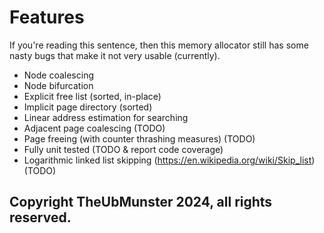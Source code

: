 # Features
If you're reading this sentence, then this memory allocator still has some nasty bugs that make it not very usable (currently).

* Node coalescing
* Node bifurcation
* Explicit free list (sorted, in-place)
* Implicit page directory (sorted)
* Linear address estimation for searching
* Adjacent page coalescing (TODO)
* Page freeing (with counter thrashing measures) (TODO)
* Fully unit tested (TODO & report code coverage)
* Logarithmic linked list skipping (https://en.wikipedia.org/wiki/Skip_list) (TODO)
## Copyright TheUbMunster 2024, all rights reserved.
